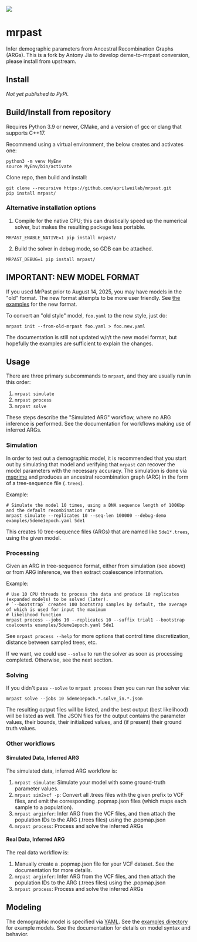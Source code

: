![](https://github.com/aprilweilab/mrpast/actions/workflows/python-package.yml/badge.svg)


# mrpast
Infer demographic parameters from Ancestral Recombination Graphs (ARGs).
This is a fork by Antony Jia to develop deme-to-mrpast conversion, please install from upstream.

## Install

_Not yet published to PyPi_.

## Build/Install from repository

Requires Python 3.9 or newer, CMake, and a version of gcc or clang that supports C++17.

Recommend using a virtual environment, the below creates and activates one:
```
python3 -m venv MyEnv
source MyEnv/bin/activate
```

Clone repo, then build and install:
```
git clone --recursive https://github.com/aprilweilab/mrpast.git
pip install mrpast/
```

### Alternative installation options

1. Compile for the native CPU; this can drastically speed up the numerical solver, but makes the resulting package less portable.
```
MRPAST_ENABLE_NATIVE=1 pip install mrpast/ 
```

2. Build the solver in debug mode, so GDB can be attached.
```
MRPAST_DEBUG=1 pip install mrpast/
```

## IMPORTANT: NEW MODEL FORMAT

If you used MrPast prior to August 14, 2025, you may have models in the "old" format. The new format attempts
to be more user friendly. See [the examples](https://github.com/aprilweilab/mrpast/tree/main/examples) for the
new format.

To convert an "old style" model, `foo.yaml` to the new style, just do:
```
mrpast init --from-old-mrpast foo.yaml > foo.new.yaml
```

The documentation is still not updated w/r/t the new model format, but hopefully the examples are sufficient to
explain the changes.

## Usage

There are three primary subcommands to `mrpast`, and they are usually run in this order:
1. `mrpast simulate`
2. `mrpast process`
3. `mrpast solve`

These steps describe the "Simulated ARG" workflow, where no ARG inference is performed. See
the documentation for workflows making use of inferred ARGs.

### Simulation

In order to test out a demographic model, it is recommended that you start out
by simulating that model and verifying that `mrpast` can recover the model
parameters with the necessary accuracy. The simulation is done via
[msprime](https://tskit.dev/msprime/docs/stable/intro.html) and produces an
ancestral recombination graph (ARG) in the form of a tree-sequence file
(`.trees`).

Example:
```
# Simulate the model 10 times, using a DNA sequence length of 100Kbp and the default recombination rate
mrpast simulate --replicates 10 --seq-len 100000 --debug-demo examples/5deme1epoch.yaml 5de1
```

This creates 10 tree-sequence files (ARGs) that are named like `5de1*.trees`, using the given model.

### Processing

Given an ARG in tree-sequence format, either from simulation (see above) or from
ARG inference, we then extract coalescence information.

Example:
```
# Use 10 CPU threads to process the data and produce 10 replicates (expanded models) to be solved (later).
# `--bootstrap` creates 100 bootstrap samples by default, the average of which is used for input the maximum
# likelihood function
mrpast process --jobs 10 --replicates 10 --suffix trial1 --bootstrap coalcounts examples/5deme1epoch.yaml 5de1
```

See `mrpast process --help` for more options that control time discretization, distance between sampled trees, etc.

If we want, we could use `--solve` to run the solver as soon as processing completed. Otherwise, see the next section.

### Solving

If you didn't pass `--solve` to `mrpast process` then you can run the solver via:
```
mrpast solve --jobs 10 5deme1epoch.*.solve_in.*.json
```

The resulting output files will be listed, and the best output (best likelihood)
will be listed as well. The JSON files for the output contains the parameter
values, their bounds, their initialized values, and (if present) their ground
truth values.

### Other workflows

#### Simulated Data, Inferred ARG

The simulated data, inferred ARG workflow is:
1. `mrpast simulate`: Simulate your model with some ground-truth parameter values.
2. `mrpast sim2vcf -p`: Convert all .trees files with the given prefix to VCF files, and emit the corresponding .popmap.json files (which maps each sample to a population).
3. `mrpast arginfer`: Infer ARG from the VCF files, and then attach the population IDs to the ARG (.trees files) using the .popmap.json
4. `mrpast process`: Process and solve the inferred ARGs

#### Real Data, Inferred ARG

The real data workflow is:
1. Manually create a .popmap.json file for your VCF dataset. See the documentation for more details.
2. `mrpast arginfer`: Infer ARG from the VCF files, and then attach the population IDs to the ARG (.trees files) using the .popmap.json
3. `mrpast process`: Process and solve the inferred ARGs

## Modeling

The demographic model is specified via [YAML](https://yaml.org/). See the [examples directory](https://github.com/aprilweilab/mrpast/tree/main/examples) for example models. See the documentation for details on model syntax and behavior.